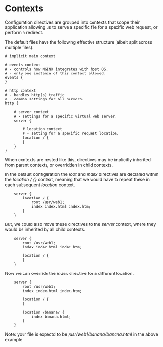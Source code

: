# Contexts

Configuration directives are grouped into contexts that scope their application allowing us to serve a specific file for a specific web request, or perform a redirect.

The default files have the following effective structure (albeit split across multiple files).

```Nginx
# implicit main context

# events context 
# - controls how NGINX integrates with host OS.
# - only one instance of this context allowed.
events {
}

# http context
# - handles http(s) traffic
# - common settings for all servers.
http {

    # server context
    # - settings for a specific virtual web server.
    server {
  
        # location context
        # - setting for a specific request location.
        location / {
        }
    }
}
```

When contexts are nested like this, directives may be implicitly inherited from parent contexts, or overridden in child contexts.

In the default configuration the _root_ and _index_ directives are declared within the _location / {}_ context, meaning that we would have to repeat these in each subsequent _location_ context.

```Nginx
    server {
        location / {
            root /usr/web1;
            index index.html index.htm;
        }
    }
```

But, we could also move these directives to the _server_ context, where they would be inherited by all child contexts.

```Nginx
    server {
        root /usr/web1;
        index index.html index.htm;

        location / {
        }
    }
```

Now we can override the _index_ directive for a different location.

```Nginx
    server {
        root /usr/web1;
        index index.html index.htm;

        location / {
        }

        location /banana/ {
            index banana.html;
        }
    }
```

Note: your file is expectd to be _/usr/web1/banana/banana.html_ in the above example.
